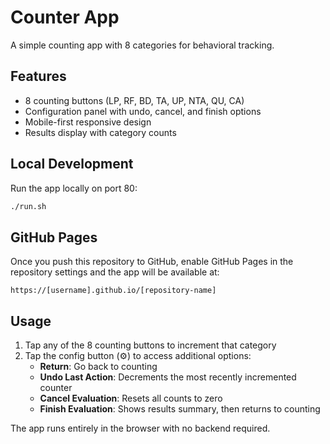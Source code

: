 # Counter App

A simple counting app with 8 categories for behavioral tracking.

## Features

- 8 counting buttons (LP, RF, BD, TA, UP, NTA, QU, CA)
- Configuration panel with undo, cancel, and finish options
- Mobile-first responsive design
- Results display with category counts

## Local Development

Run the app locally on port 80:
```bash
./run.sh
```

## GitHub Pages

Once you push this repository to GitHub, enable GitHub Pages in the repository settings and the app will be available at:
```
https://[username].github.io/[repository-name]
```

## Usage

1. Tap any of the 8 counting buttons to increment that category
2. Tap the config button (⚙️) to access additional options:
   - **Return**: Go back to counting
   - **Undo Last Action**: Decrements the most recently incremented counter
   - **Cancel Evaluation**: Resets all counts to zero
   - **Finish Evaluation**: Shows results summary, then returns to counting

The app runs entirely in the browser with no backend required.
